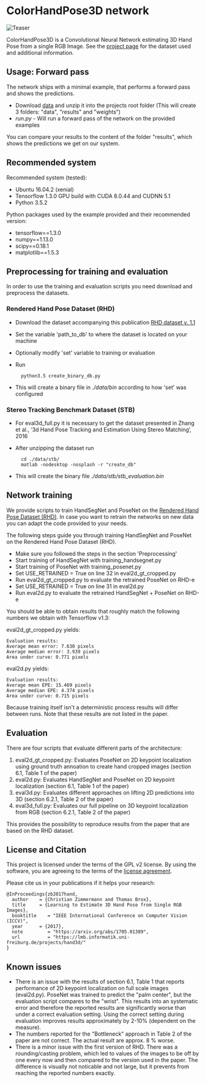 # ColorHandPose3D network

![Teaser](teaser.png)

ColorHandPose3D is a Convolutional Neural Network estimating 3D Hand Pose from a single RGB Image. See the [project page](https://lmb.informatik.uni-freiburg.de/projects/hand3d/) for the dataset used and additional information.


## Usage: Forward pass
The network ships with a minimal example, that performs a forward pass and shows the predictions.

- Download [data](https://lmb.informatik.uni-freiburg.de/projects/hand3d/ColorHandPose3D_data_v3.zip) and unzip it into the projects root folder (This will create 3 folders: "data", "results" and "weights")
- *run.py* - Will run a forward pass of the network on the provided examples

You can compare your results to the content of the folder "results", which shows the predictions we get on our system.


## Recommended system
Recommended system (tested):
- Ubuntu 16.04.2 (xenial)
- Tensorflow 1.3.0 GPU build with CUDA 8.0.44 and CUDNN 5.1
- Python 3.5.2


Python packages used by the example provided and their recommended version:
- tensorflow==1.3.0
- numpy==1.13.0
- scipy==0.18.1
- matplotlib==1.5.3

## Preprocessing for training and evaluation
In order to use the training and evaluation scripts you need download and preprocess the datasets.

### Rendered Hand Pose Dataset (RHD)

- Download the dataset accompanying this publication [RHD dataset v. 1.1](https://lmb.informatik.uni-freiburg.de/resources/datasets/RenderedHandposeDataset.en.html)
- Set the variable 'path_to_db' to where the dataset is located on your machine
- Optionally modify 'set' variable to training or evaluation
- Run

		python3.5 create_binary_db.py
- This will create a binary file in *./data/bin* according to how 'set' was configured

### Stereo Tracking Benchmark Dataset (STB)
- For eval3d_full.py it is necessary to get the dataset presented in Zhang et al., ‘3d Hand Pose Tracking and Estimation Using Stereo Matching’, 2016
- After unzipping the dataset run

		cd ./data/stb/
		matlab -nodesktop -nosplash -r "create_db"
- This will create the binary file *./data/stb/stb_evaluation.bin*


## Network training
We provide scripts to train HandSegNet and PoseNet on the [Rendered Hand Pose Dataset (RHD)](https://lmb.informatik.uni-freiburg.de/resources/datasets/RenderedHandposeDataset.en.html).
In case you want to retrain the networks on new data you can adapt the code provided to your needs.

The following steps guide you through training HandSegNet and PoseNet on the Rendered Hand Pose Dataset (RHD).

- Make sure you followed the steps in the section 'Preprocessing'
- Start training of HandSegNet with training_handsegnet.py
- Start training of PoseNet with training_posenet.py
- Set USE_RETRAINED = True on line 32 in eval2d_gt_cropped.py
- Run eval2d_gt_cropped.py to evaluate the retrained PoseNet on RHD-e
- Set USE_RETRAINED = True on line 31 in eval2d.py
- Run eval2d.py to evaluate the retrained HandSegNet + PoseNet on RHD-e

You should be able to obtain results that roughly match the following numbers we obtain with Tensorflow v1.3:

eval2d_gt_cropped.py yields:

    Evaluation results:
    Average mean error: 7.630 pixels
    Average median error: 3.939 pixels
    Area under curve: 0.771 pixels


eval2d.py yields:

    Evaluation results:
    Average mean EPE: 15.469 pixels
    Average median EPE: 4.374 pixels
    Area under curve: 0.715 pixels

Because training itself isn't a deterministic process results will differ between runs.
Note that these results are not listed in the paper.



## Evaluation

There are four scripts that evaluate different parts of the architecture:

1. eval2d_gt_cropped.py: Evaluates PoseNet  on 2D keypoint localization using ground truth annoation to create hand cropped images (section 6.1, Table 1 of the paper)
2.  eval2d.py: Evaluates HandSegNet and PoseNet on 2D keypoint localization (section 6.1, Table 1 of the paper)
3.  eval3d.py: Evaluates different approaches on lifting 2D predictions into 3D (section 6.2.1, Table 2 of the paper)
3.  eval3d_full.py: Evaluates our full pipeline on 3D keypoint localization from RGB (section 6.2.1, Table 2 of the paper)

This provides the possibility to reproduce results from the paper that are based on the RHD dataset.


## License and Citation
This project is licensed under the terms of the GPL v2 license. By using the software, you are agreeing to the terms of the [license agreement](https://github.com/lmb-freiburg/hand3d/blob/master/LICENSE).


Please cite us in your publications if it helps your research:

	@InProceedings{zb2017hand,
	  author    = {Christian Zimmermann and Thomas Brox},
	  title     = {Learning to Estimate 3D Hand Pose from Single RGB Images},
	  booktitle    = "IEEE International Conference on Computer Vision (ICCV)",
	  year      = {2017},
	  note         = "https://arxiv.org/abs/1705.01389",
	  url          = "https://lmb.informatik.uni-freiburg.de/projects/hand3d/"
	}



## Known issues

- There is an issue with the results of section 6.1, Table 1 that reports performance of 2D keypoint localization on full scale images (eval2d.py). PoseNet was trained to predict the "palm center", but the evaluation script compares to the "wrist". This results into an systematic error and therefore the reported results are significantly worse than under a correct evaluation setting. Using the correct setting during evaluation improves results approximately by 2-10% (dependent on the measure).
- The numbers reported for the "Bottleneck" approach in Table 2 of the paper are not correct. The actual result are approx. 8 % worse.
- There is a minor issue with the first version of RHD. There was a rounding/casting problem, which led to values of the images to be off by one every now and then compared to the version used in the paper. The difference is visually not noticable and not large, but it prevents from reaching the reported numbers exactly.

